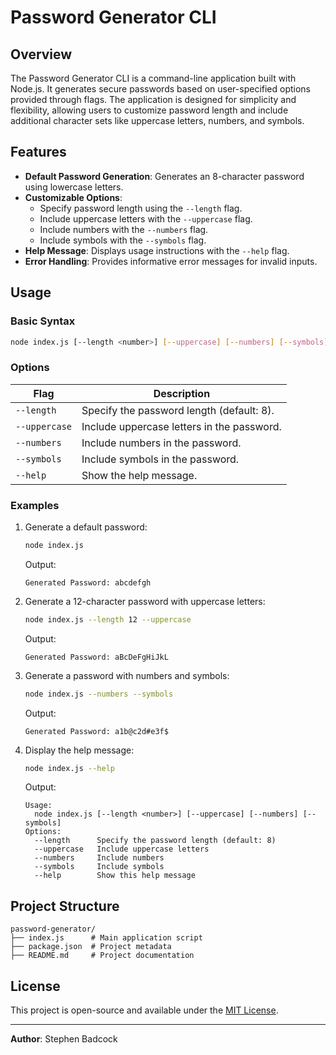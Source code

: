 # Password Generator CLI

## Overview
The Password Generator CLI is a command-line application built with Node.js. It generates secure passwords based on user-specified options provided through flags. The application is designed for simplicity and flexibility, allowing users to customize password length and include additional character sets like uppercase letters, numbers, and symbols.

## Features
- **Default Password Generation**: Generates an 8-character password using lowercase letters.
- **Customizable Options**:
  - Specify password length using the `--length` flag.
  - Include uppercase letters with the `--uppercase` flag.
  - Include numbers with the `--numbers` flag.
  - Include symbols with the `--symbols` flag.
- **Help Message**: Displays usage instructions with the `--help` flag.
- **Error Handling**: Provides informative error messages for invalid inputs.

## Usage
### Basic Syntax
```bash
node index.js [--length <number>] [--uppercase] [--numbers] [--symbols]
```

### Options
| Flag         | Description                                           |
|--------------|-------------------------------------------------------|
| `--length`   | Specify the password length (default: 8).             |
| `--uppercase`| Include uppercase letters in the password.            |
| `--numbers`  | Include numbers in the password.                      |
| `--symbols`  | Include symbols in the password.                      |
| `--help`     | Show the help message.                                |

### Examples
1. Generate a default password:
   ```bash
   node index.js
   ```
   Output:
   ```
   Generated Password: abcdefgh
   ```

2. Generate a 12-character password with uppercase letters:
   ```bash
   node index.js --length 12 --uppercase
   ```
   Output:
   ```
   Generated Password: aBcDeFgHiJkL
   ```

3. Generate a password with numbers and symbols:
   ```bash
   node index.js --numbers --symbols
   ```
   Output:
   ```
   Generated Password: a1b@c2d#e3f$
   ```

4. Display the help message:
   ```bash
   node index.js --help
   ```
   Output:
   ```
   Usage:
     node index.js [--length <number>] [--uppercase] [--numbers] [--symbols]
   Options:
     --length      Specify the password length (default: 8)
     --uppercase   Include uppercase letters
     --numbers     Include numbers
     --symbols     Include symbols
     --help        Show this help message
   ```


## Project Structure
```
password-generator/
├── index.js      # Main application script
├── package.json  # Project metadata
├── README.md     # Project documentation
```


## License
This project is open-source and available under the [MIT License](LICENSE).

---

**Author**: Stephen Badcock
